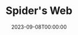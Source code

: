 ---
title: Spider's Web
date: 2023-09-08T00:00:00
opening_date: 1961-04-14
closing_date: 1961-04-22
layout: productions
playbill:
Theatre: Theatre Jacksonville
Venue: Little Theatre
cast:
- Sir Rowland Delahaye: Frank Ridge
- Hugo Birch: Elmo Lehman
- Jeremy Warrender: Willard Berdit
- Clarissa Hailsham-Brown: Thelma Mayeron
- Pippa Hailsham-Brown: Jennifer Clinard
- Mildred Peake: Bunni Thornhill
- Elgin: Morris Douceck
- Oliver Costello: Art Logan
- Henry Hailsham-Brown: Edward Allen Heist
- Inspector Lord: Roby Robson
- Constable Jones: Charles Cleghorn, Jr.
crew:
- Director: Maurice Geoffrey
- Stage Manager: Jack Evans
- Book-Holder: Jean Charles
- Lighting:
  - Jack Broughton
  - Ellen Black
  - Don Simmons
- Sound Effects:
  - Charles Brock
  - Marge Rocca
  - Jack Evans
- Properties:
  - Helen Cochran
  - Gayle Swymer
  - Peggy Miller
  - Marge Rocca
  - Galdys Dale
  - Betty Foran
  - Esther Barnes
- Wardrobe: Mrs. Agatha Norvell
- Make-Up:
  - Lynn Perry
  - Anna Chaisson
  - Ellen Black
  - Mary Lee Scrimger
- Scenery:
  - Frank Ridge
  - Peggy Miller
  - Helen Cochran
  - Deborah Rucker
  - Jean Charles
  - Gayle Swymer
  - Paul Galloway
  - Roby Robson
  - Willard Berdit
  - Elmo Lehman
  - Tom Thornhill
  - Dan Simpson
  - Art Logan
  - Thelma Mayeron
  - Bunni Thornhill
  - Ed Heist, Jr.
  - Don Simmons
  - Charles Brock
  - Jack Evans
---